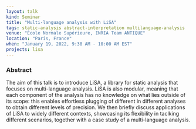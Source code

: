 ```yaml
---
layout: talk
kind: Seminar
title: "Multi‑language analysis with LiSA"
tags: static-analysis abstract-interpretation multilanguage-analysis
venue: "École Normale Supérieure, INRIA Team ANTIQUE"
location: "Paris, France"
when: "January 19, 2022, 9:30 AM - 10:00 AM EST"
projects: lisa
---
```


### Abstract

The aim of this talk is to introduce LiSA, a library for static analysis that focuses on multi-language analysis. LiSA is also modular, meaning that each component of the analysis has no knowledge on what lies outside of its scope: this enables effortless plugging of different in different analyses to obtain different levels of precision. We then briefly discuss applications of LiSA to widely different contexts, showcasing its flexibility in taclking different scenarios, together with a case study of a multi-language analysis.

